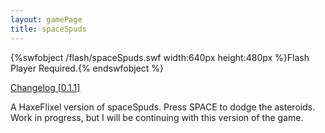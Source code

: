 ```yaml
---
layout: gamePage
title: spaceSpuds
---
```

{%swfobject /flash/spaceSpuds.swf width:640px height:480px %}Flash Player Required.{% endswfobject %}
<br />

<a href="../spaceSpuds.txt">Changelog [0.1.1]</a>

A HaxeFlixel version of spaceSpuds. Press SPACE to dodge the asteroids. Work in progress, but I will be continuing with this version of the game.
